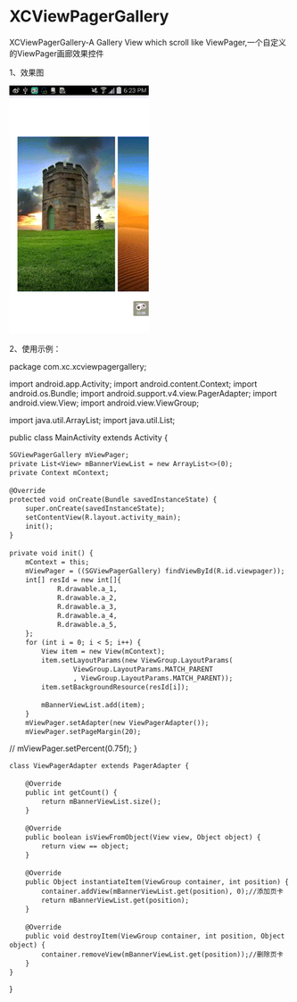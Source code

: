 # XCViewPagerGallery
XCViewPagerGallery-A Gallery View  which scroll like ViewPager,一个自定义的ViewPager画廊效果控件

1、效果图


![image](https://github.com/jczmdeveloper/XCViewPagerGallery/blob/master/screenshots/01.gif)


2、使用示例：


package com.xc.xcviewpagergallery;

import android.app.Activity;
import android.content.Context;
import android.os.Bundle;
import android.support.v4.view.PagerAdapter;
import android.view.View;
import android.view.ViewGroup;

import java.util.ArrayList;
import java.util.List;

public class MainActivity extends Activity {

    SGViewPagerGallery mViewPager;
    private List<View> mBannerViewList = new ArrayList<>(0);
    private Context mContext;

    @Override
    protected void onCreate(Bundle savedInstanceState) {
        super.onCreate(savedInstanceState);
        setContentView(R.layout.activity_main);
        init();
    }

    private void init() {
        mContext = this;
        mViewPager = ((SGViewPagerGallery) findViewById(R.id.viewpager));
        int[] resId = new int[]{
                R.drawable.a_1,
                R.drawable.a_2,
                R.drawable.a_3,
                R.drawable.a_4,
                R.drawable.a_5,
        };
        for (int i = 0; i < 5; i++) {
            View item = new View(mContext);
            item.setLayoutParams(new ViewGroup.LayoutParams(
                    ViewGroup.LayoutParams.MATCH_PARENT
                    , ViewGroup.LayoutParams.MATCH_PARENT));
            item.setBackgroundResource(resId[i]);

            mBannerViewList.add(item);
        }
        mViewPager.setAdapter(new ViewPagerAdapter());
        mViewPager.setPageMargin(20);
//        mViewPager.setPercent(0.75f);
    }

    class ViewPagerAdapter extends PagerAdapter {

        @Override
        public int getCount() {
            return mBannerViewList.size();
        }

        @Override
        public boolean isViewFromObject(View view, Object object) {
            return view == object;
        }

        @Override
        public Object instantiateItem(ViewGroup container, int position) {
            container.addView(mBannerViewList.get(position), 0);//添加页卡
            return mBannerViewList.get(position);
        }

        @Override
        public void destroyItem(ViewGroup container, int position, Object object) {
            container.removeView(mBannerViewList.get(position));//删除页卡
        }
    }

}


